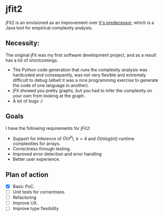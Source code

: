 # jfit2

jFit2 is an envisioned as an improvement over [it's predecessor](https://github.com/fringewidth/jfit), which is a Java tool for empirical complexity analysis.

## Necessity:

The original jFit was my first software development project, and as a result has a lot of shortcomings.

- The Python code generation that runs the complexity analysis was hardcoded and consequently, was not very flexible and extremely difficult to debug (albeit it was a nice programming exercise to generate the code of one language in another).
- jFit showed you pretty graphs, but you had to infer the complexity on your own from looking at the graph.
- A lot of bugs :/

## Goals

I have the following requirements for jFit2:

- Support for inference of $O(n^k)$, $k<4$ and $O(nlog(n))$ runtime complexities for arrays.
- Correctness through testing.
- Improved error detection and error handling
- Better user experience.

## Plan of action

- [x] Basic PoC.
- [ ] Unit tests for correctness.
- [ ] Refactoring
- [ ] Improve UX.
- [ ] Improve type flexibility
